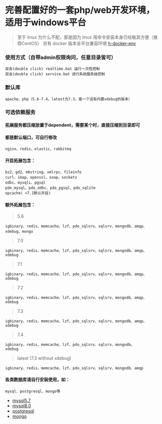# 完善配置好的一套php/web开发环境，适用于windows平台
> 至于 linux 为什么不配，那是因为 linux 用命令安装本身已经极其方便（推荐CentOS）
> 另有 docker 版本全平台兼容环境 [h-docker-env](https://github.com/hunzsig/h-docker-env)

### 使用方式（自带admin权限询问，任意目录皆可）
```
双击(double click) realtime.bat 运行一次性控制
双击(double click) service.bat 进行系统服务级控制
```

### 默认库
```
apache、php（5.6-7.4，latest为7.3，是一个没有内置xdebug的版本）
```
### 可选依赖服务
#### 拓展服务都压缩放置于dependent，需要某个时，直接压缩到目录即可
#### 都是默认端口，可自行修改
```
nginx、redis、elastic、rabbitmq
```
#### 开启拓展包含：
```
bz2、gd2、mbstring、xmlrpc、fileinfo
curl、imap、openssl、soap、sockets
odbc、mysqli、pgsql
pdo_mysql、pdo_odbc、pdo_pgsql、pdo_sqlite
opcache( >7.1默认开启)
```
#### 额外拓展包含：
> 5.6
```
igbinary、redis、memcache、lzf、pdo_sqlsrv、sqlsrv、mongodb、amqp、
xdebug、mongo
```
> 7.0
```
igbinary、redis、memcache、lzf、pdo_sqlsrv、sqlsrv、mongodb、amqp、
xdebug
```
> 7.1
```
igbinary、redis、memcache、lzf、pdo_sqlsrv、sqlsrv、mongodb、amqp、
xdebug
```
> 7.2
```
igbinary、redis、memcache、lzf、pdo_sqlsrv、sqlsrv、mongodb、amqp、
xdebug
```
> 7.3
```
igbinary、redis、memcache、lzf、pdo_sqlsrv、sqlsrv、mongodb、amqp、
xdebug
```
> 7.4
```
igbinary、redis、memcache、lzf、pdo_sqlsrv、sqlsrv、mongodb、
xdebug
```
> latest (7.3 without xdebug)
```
igbinary、redis、memcache、lzf、pdo_sqlsrv、sqlsrv、mongodb、amqp
```
#### 各类数据库请自行安装使用，如：
```
mysql、postgresql、mongo等
```
 * [mysql5.7](https://dev.mysql.com/downloads/windows/installer/5.7.html)
 * [mysql8.0](https://dev.mysql.com/downloads/windows/installer/8.0.html)
 * [postgresql](https://www.enterprisedb.com/downloads/postgres-postgresql-downloads)
 * [mongo](https://www.mongodb.com/download-center/community)

